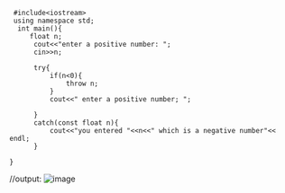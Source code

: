 ~~~// exception handling:
 #include<iostream>
 using namespace std;
  int main(){
     float n;
      cout<<"enter a positive number: ";
      cin>>n;
       
      try{
          if(n<0){
              throw n;
          }
          cout<<" enter a positive number; "; 
          
      }
      catch(const float n){
          cout<<"you entered "<<n<<" which is a negative number"<< endl;
      }
          
}
~~~
//output:
![image](https://github.com/user-attachments/assets/b6dd83a4-ae8f-4bac-b58e-c25fd54a5f0b)

